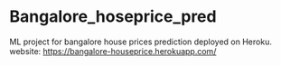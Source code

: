 # Bangalore_hoseprice_pred
ML project for bangalore house prices prediction deployed on Heroku.
website: https://bangalore-houseprice.herokuapp.com/
